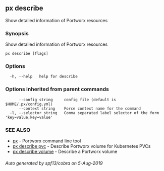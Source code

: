 ## px describe

Show detailed information of Portworx resources

### Synopsis

Show detailed information of Portworx resources

```
px describe [flags]
```

### Options

```
  -h, --help   help for describe
```

### Options inherited from parent commands

```
      --config string     config file (default is $HOME/.px/config.yml)
      --context string    Force context name for the command
  -l, --selector string   Comma separated label selector of the form 'key=value,key=value'
```

### SEE ALSO

* [px](px.md)	 - Portworx command line tool
* [px describe pvc](px_describe_pvc.md)	 - Describe Portworx volume for Kubernetes PVCs
* [px describe volume](px_describe_volume.md)	 - Describe a Portworx volume

###### Auto generated by spf13/cobra on 5-Aug-2019
